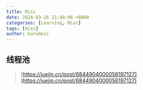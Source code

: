 ```yaml
---
title: Misc
date: 2024-03-26 21:48:06 +0800
categories: [Learning, Misc]
tags: [misc]
author: kuromesi
---
```


## 线程池

> [https://juejin.cn/post/6844904000056197127](https://juejin.cn/post/6844904000056197127)